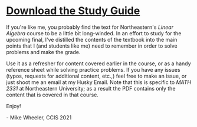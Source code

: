 # [Download the Study Guide](https://github.com/mikewheel/math-2331-study-guide/raw/master/math_2331_notes.pdf)

If you're like me, you probably find the text for Northeastern's *Linear Algebra* course to be a little bit long-winded. In an effort to study for the upcoming final, I've distilled the contents of the textbook into the main points that I (and students like me) need to remember in order to solve problems and make the grade.

Use it as a refresher for content covered earlier in the course, or as a handy reference sheet while solving practice problems. If you have any issues (typos, requests for additional content, etc.,) feel free to make an issue, or just shoot me an email at my Husky Email. Note that this is specific to *MATH 2331* at Northeastern University; as a result the PDF contains only the content that is covered in that course.

Enjoy!

\- Mike Wheeler, CCIS 2021

